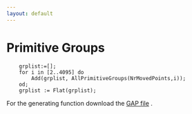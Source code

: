 ```yaml
---
layout: default
---
```

# Primitive Groups

```
    grplist:=[]; 
    for i in [2..4095] do 
        Add(grplist, AllPrimitiveGroups(NrMovedPoints,i));   
    od;
    grplist := Flat(grplist);
```

For the generating function download the [GAP file](Primitive.g) .